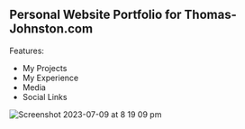 ## Personal Website Portfolio for Thomas-Johnston.com

Features:
- My Projects
- My Experience
- Media
- Social Links

![Screenshot 2023-07-09 at 8 19 09 pm](https://github.com/OfficialTomJ/portfolio/assets/8527295/2330c269-2369-4984-8bb2-6f51667598bc)
